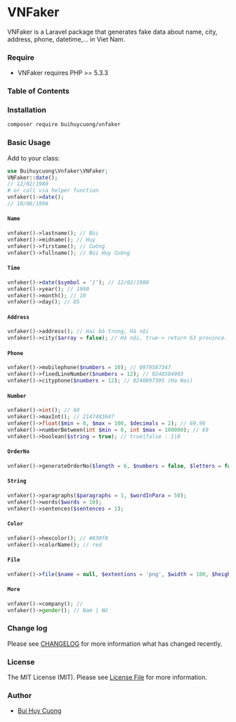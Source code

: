 # VNFaker

VNFaker is a Laravel package that generates fake data about name, city, address, phone, datetime,... in Viet Nam.

### Require
- VNFaker requires PHP >= 5.3.3
### Table of Contents

### Installation
```sh
composer require buihuycuong/vnfaker
```
### Basic Usage
Add to your class:
```php
use Buihuycuong\Vnfaker\VNFaker;
VNFaker::date();
// 12/02/1980
# or call via helper function
vnfaker()->date();
// 10/08/1996
```

#### `Name`

```php
vnfaker()->lastname(); // Bùi
vnfaker()->midname(); // Huy
vnfaker()->firstame(); // Cường
vnfaker()->fullname(); // Bùi Huy Cường
```

#### `Time`

```php
vnfaker()->date($symbol = '/'); // 12/02/1980
vnfaker()->year(); // 1990
vnfaker()->month(); // 10
vnfaker()->day(); // 05
```

#### `Address`

```php
vnfaker()->address(); // Hai bà trưng, Hà nội
vnfaker()->city($array = false); // Hà nội, true-> return 63 province.
```

#### `Phone`

```php
vnfaker()->mobilephone($numbers = 10); // 0979587347
vnfaker()->fixedLineNumber($numbers = 12); // 0248584903
vnfaker()->cityphone($numbers = 12); // 0240897395 (Ha Noi)
```

#### `Number`

```php
vnfaker()->int(); // 69
vnfaker()->maxInt(); // 2147483647
vnfaker()->float($min = 0, $max = 100, $decimals = 2); // 69,96
vnfaker()->numberBetween(int $min = 0, int $max = 100000); // 69
vnfaker()->boolean($string = true); // true|false : 1|0
```

#### `OrderNo`

```php
vnfaker()->generateOrderNo($length = 6, $numbers = false, $letters = false, $uppercase = false, $lowercase = false); // DHF3K8
```

#### `String`

```php
vnfaker()->paragraphs($paragraphs = 1, $wordInPara = 50);
vnfaker()->words($words = 10);
vnfaker()->sentences($sentences = 1);
```

#### `Color`

```php
vnfaker()->hexcolor(); // #830f0
vnfaker()->colorName(); // red
```

#### `File`

```php
vnfaker()->file($name = null, $extentions = 'png', $width = 100, $height = 100, $mimeType = 'image'); // abc.png
```

#### `More`

```php
vnfaker()->company(); //
vnfaker()->gender(); // Nam | Nữ
```

### Change log

Please see [CHANGELOG](CHANGELOG.md) for more information what has changed recently.

### License

The MIT License (MIT). Please see [License File](LICENSE.md) for more information.

### Author
- [Bui Huy Cuong](https://medium.com/@buihuycuong/)